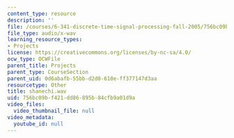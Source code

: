 ```yaml
---
content_type: resource
description: ''
file: /courses/6-341-discrete-time-signal-processing-fall-2005/756bc09bf421dd86895b84cfb9a01d9a_shanechi.wav
file_type: audio/x-wav
learning_resource_types:
- Projects
license: https://creativecommons.org/licenses/by-nc-sa/4.0/
ocw_type: OCWFile
parent_title: Projects
parent_type: CourseSection
parent_uid: 0d6abafb-55bb-d2d0-610e-ff377147d3aa
resourcetype: Other
title: shanechi.wav
uid: 756bc09b-f421-dd86-895b-84cfb9a01d9a
video_files:
  video_thumbnail_file: null
video_metadata:
  youtube_id: null
---
```


